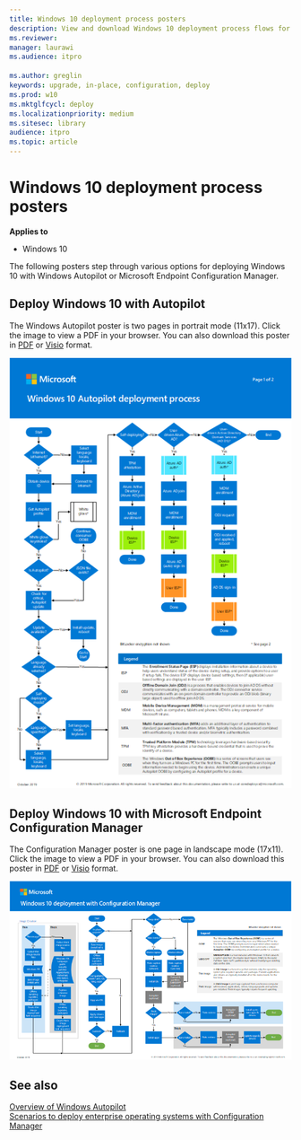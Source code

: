 ```yaml
---
title: Windows 10 deployment process posters
description: View and download Windows 10 deployment process flows for Microsoft Endpoint Configuration Manager and Windows Autopilot.
ms.reviewer: 
manager: laurawi
ms.audience: itpro

ms.author: greglin
keywords: upgrade, in-place, configuration, deploy
ms.prod: w10
ms.mktglfcycl: deploy
ms.localizationpriority: medium
ms.sitesec: library
audience: itpro
ms.topic: article
---
```


#  Windows 10 deployment process posters

**Applies to**
-   Windows 10

The following posters step through various options for deploying Windows 10 with Windows Autopilot or Microsoft Endpoint Configuration Manager.  

## Deploy Windows 10 with Autopilot

The Windows Autopilot poster is two pages in portrait mode (11x17). Click the image to view a PDF in your browser. You can also download this poster in [PDF](https://github.com/MicrosoftDocs/windows-itpro-docs/raw/public/windows/deployment/media/Windows10AutopilotFlowchart.pdf) or [Visio](https://github.com/MicrosoftDocs/windows-itpro-docs/raw/public/windows/deployment/media/Windows10Autopilotflowchart.vsdx) format.

[![Deploy Windows 10 with Autopilot](./media/windows10-autopilot-flowchart.png)](./media/Windows10AutopilotFlowchart.pdf)

## Deploy Windows 10 with Microsoft Endpoint Configuration Manager

The Configuration Manager poster is one page in landscape mode (17x11). Click the image to view a PDF in your browser. You can also download this poster in [PDF](https://github.com/MicrosoftDocs/windows-itpro-docs/raw/public/windows/deployment/media/Windows10DeploymentConfigManager.pdf) or [Visio](https://github.com/MicrosoftDocs/windows-itpro-docs/raw/public/windows/deployment/media/Windows10DeploymentConfigManager.vsdx) format.

[![Deploy Windows 10 with Configuration Manager](./media/windows10-deployment-config-manager.png)](./media/Windows10DeploymentConfigManager.pdf)

## See also

[Overview of Windows Autopilot](https://docs.microsoft.com/windows/deployment/windows-autopilot/windows-autopilot)<br>
[Scenarios to deploy enterprise operating systems with Configuration Manager](https://docs.microsoft.com/configmgr/osd/deploy-use/scenarios-to-deploy-enterprise-operating-systems)